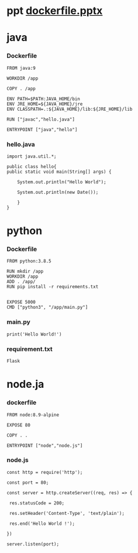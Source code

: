 # ppt [dockerfile.pptx](https://github.com/s108000389/109-2--/files/6217626/dockerfile.pptx)

# java
### Dockerfile
```
FROM java:9

WORKDIR /app

COPY . /app

ENV PATH=$PATH:JAVA_HOME/bin
ENV JRE_HOME=${JAVA_HOME}/jre
ENV CLASSPATH=.:${JAVA_HOME}/lib:${JRE_HOME}/lib

RUN ["javac","hello.java"]

ENTRYPOINT ["java","hello"]
```
### hello.java
```
import java.util.*;

public class hello{ 
public static void main(String[] args) { 

	System.out.println("Hello World");

	System.out.println(new Date());

	}
}
```

# python
### Dockerfile
```
FROM python:3.8.5

RUN mkdir /app
WORKDIR /app
ADD . /app/
RUN pip install -r requirements.txt


EXPOSE 5000
CMD ["python3", "/app/main.py"]
```
### main.py
```
print('Hello World!')
```
### requirement.txt
```
Flask
```

# node.ja
### dockerfile
```
FROM node:8.9-alpine

EXPOSE 80

COPY . .

ENTRYPOINT ["node","node.js"]
```
### node.js
```
const http = require('http');

const port = 80;

const server = http.createServer((req, res) => {

 res.statusCode = 200;

 res.setHeader('Content-Type', 'text/plain');

 res.end('Hello World !');

})

server.listen(port);
```
